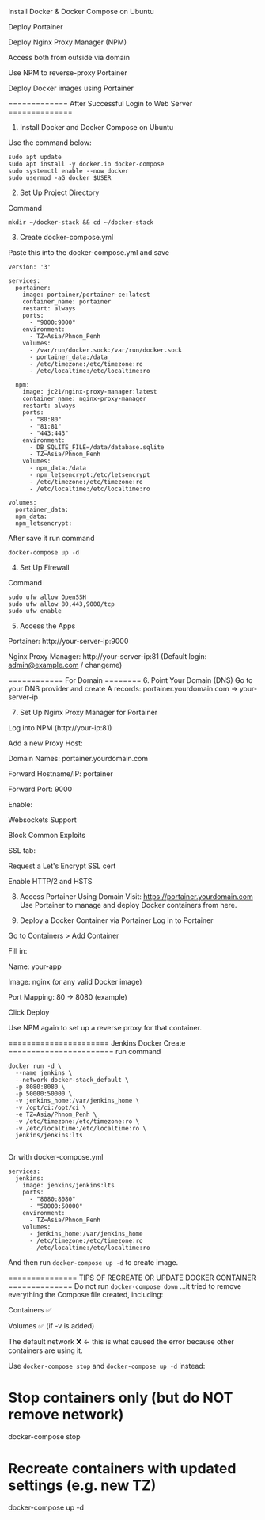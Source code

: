 Install Docker & Docker Compose on Ubuntu

Deploy Portainer

Deploy Nginx Proxy Manager (NPM)

Access both from outside via domain

Use NPM to reverse-proxy Portainer

Deploy Docker images using Portainer

============= After Successful Login to Web Server ==============

1. Install Docker and Docker Compose on Ubuntu

Use the command below:
```
sudo apt update
sudo apt install -y docker.io docker-compose
sudo systemctl enable --now docker
sudo usermod -aG docker $USER
```

2. Set Up Project Directory

Command
```
mkdir ~/docker-stack && cd ~/docker-stack

```

3. Create docker-compose.yml

Paste this into the docker-compose.yml and save

```
version: '3'

services:
  portainer:
    image: portainer/portainer-ce:latest
    container_name: portainer
    restart: always
    ports:
      - "9000:9000"
    environment:
      - TZ=Asia/Phnom_Penh
    volumes:
      - /var/run/docker.sock:/var/run/docker.sock
      - portainer_data:/data
      - /etc/timezone:/etc/timezone:ro
      - /etc/localtime:/etc/localtime:ro

  npm:
    image: jc21/nginx-proxy-manager:latest
    container_name: nginx-proxy-manager
    restart: always
    ports:
      - "80:80"
      - "81:81"
      - "443:443"
    environment:
      - DB_SQLITE_FILE=/data/database.sqlite
      - TZ=Asia/Phnom_Penh
    volumes:
      - npm_data:/data
      - npm_letsencrypt:/etc/letsencrypt
      - /etc/timezone:/etc/timezone:ro
      - /etc/localtime:/etc/localtime:ro

volumes:
  portainer_data:
  npm_data:
  npm_letsencrypt:

```

After save it run command

```
docker-compose up -d

```

4. Set Up Firewall

Command
```
sudo ufw allow OpenSSH
sudo ufw allow 80,443,9000/tcp
sudo ufw enable
```

5. Access the Apps

Portainer: http://your-server-ip:9000

Nginx Proxy Manager: http://your-server-ip:81
(Default login: admin@example.com / changeme)

============ For Domain ========
6. Point Your Domain (DNS)
Go to your DNS provider and create A records:
portainer.yourdomain.com -> your-server-ip


7. Set Up Nginx Proxy Manager for Portainer

Log into NPM (http://your-ip:81)

Add a new Proxy Host:

Domain Names: portainer.yourdomain.com

Forward Hostname/IP: portainer

Forward Port: 9000

Enable:

Websockets Support

Block Common Exploits

SSL tab:

Request a Let's Encrypt SSL cert

Enable HTTP/2 and HSTS


8. Access Portainer Using Domain
Visit: https://portainer.yourdomain.com
Use Portainer to manage and deploy Docker containers from here.

9. Deploy a Docker Container via Portainer
Log in to Portainer

Go to Containers > Add Container

Fill in:

Name: your-app

Image: nginx (or any valid Docker image)

Port Mapping: 80 → 8080 (example)

Click Deploy

Use NPM again to set up a reverse proxy for that container.




====================== Jenkins Docker Create =======================
run command 
```
docker run -d \
  --name jenkins \
  --network docker-stack_default \
  -p 8080:8080 \
  -p 50000:50000 \
  -v jenkins_home:/var/jenkins_home \
  -v /opt/ci:/opt/ci \
  -e TZ=Asia/Phnom_Penh \
  -v /etc/timezone:/etc/timezone:ro \
  -v /etc/localtime:/etc/localtime:ro \
  jenkins/jenkins:lts


```

Or with docker-compose.yml
```
services:
  jenkins:
    image: jenkins/jenkins:lts
    ports:
      - "8080:8080"
      - "50000:50000"
    environment:
      - TZ=Asia/Phnom_Penh
    volumes:
      - jenkins_home:/var/jenkins_home
      - /etc/timezone:/etc/timezone:ro
      - /etc/localtime:/etc/localtime:ro
```
And then run ``` docker-compose up -d ``` to create image.



=============== TIPS OF RECREATE OR UPDATE DOCKER CONTAINER ==============
Do not run ``` docker-compose down ``` 
…it tried to remove everything the Compose file created, including:

Containers ✅

Volumes ✅ (if -v is added)

The default network ❌ ← this is what caused the error because other containers are using it.


Use ``` docker-compose stop ``` and ``` docker-compose up -d ``` instead:

# Stop containers only (but do NOT remove network)
docker-compose stop

# Recreate containers with updated settings (e.g. new TZ)
docker-compose up -d
